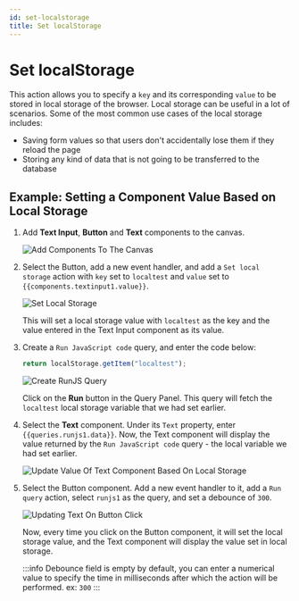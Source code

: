 ```yaml
---
id: set-localstorage
title: Set localStorage
---
```


# Set localStorage

This action allows you to specify a `key` and its corresponding `value` to be stored in local storage of the browser. Local storage can be useful in a lot of scenarios. Some of the most common use cases of the local storage includes:
- Saving form values so that users don't accidentally lose them if they reload the page
- Storing any kind of data that is not going to be transferred to the database

<div >

## Example: Setting a Component Value Based on Local Storage

1. Add **Text Input**, **Button** and **Text** components to the canvas.

    <div style={{textAlign: 'center', marginBotton:'25px'}}>
    <img className="screenshot-full" src="/img/actions/localstorage/add-components.png" alt="Add Components To The Canvas" />
    </div>


2. Select the Button, add a new event handler, and add a `Set local storage` action with `key` set to `localtest` and `value` set to `{{components.textinput1.value}}`. 

    <div style={{textAlign: 'center'}}>
    <img className="screenshot-full" src="/img/actions/localstorage/set-local-storage.png" alt="Set Local Storage" />
    </div>

    This will set a local storage value with `localtest` as the key and the value entered in the Text Input component as its value. 

3. Create a `Run JavaScript code` query, and enter the code below: 

    ```js
    return localStorage.getItem("localtest");
    ```
    <div style={{textAlign: 'center'}}>
    <img className="screenshot-full" src="/img/actions/localstorage/create-runjs-query.png" alt="Create RunJS Query" />
    </div>

    Click on the **Run** button in the Query Panel. This query will fetch the `localtest` local storage variable that we had set earlier. 

4. Select the **Text** component. Under its `Text` property, enter `{{queries.runjs1.data}}`. Now, the Text component will display the value returned by the `Run JavaScript code` query - the local variable we had set earlier. 
    <div style={{textAlign: 'center'}}>
    <img className="screenshot-full" src="/img/actions/localstorage/update-text-component.png" alt="Update Value Of Text Component Based On Local Storage" />
    </div>

5. Select the Button component. Add a new event handler to it, add a `Run query` action, select `runjs1` as the query, and set a debounce of `300`.
    <div style={{textAlign: 'center', marginBottom:'15px'}}>
    <img className="screenshot-full" src="/img/actions/localstorage/update-text-on-button-click.png" alt="Updating Text On Button Click" />
    </div>

    Now, every time you click on the Button component, it will set the local storage value, and the Text component will display the value set in local storage. 

    :::info
    Debounce field is empty by default, you can enter a numerical value to specify the time in milliseconds after which the action will be performed. ex: `300`
    :::

</div>
